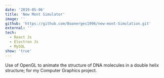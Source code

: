 ```yaml
---
date: '2019-05-06'
title: 'New Mont Simulator'
image: ''
github: 'https://github.com/Boanerges1996/new-mont-Simulation.git'
external: ''
tech:
  - React Js
  - Electron Js
  - MySQL
show: 'true'
---
```


Use of OpenGL to animate the structure of DNA molecules in a double helix structure; for my Computer Graphics project.
